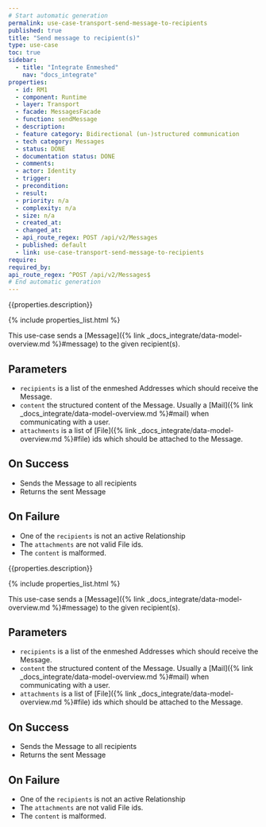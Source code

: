 ```yaml
---
# Start automatic generation
permalink: use-case-transport-send-message-to-recipients
published: true
title: "Send message to recipient(s)"
type: use-case
toc: true
sidebar:
  - title: "Integrate Enmeshed"
    nav: "docs_integrate"
properties:
  - id: RM1
  - component: Runtime
  - layer: Transport
  - facade: MessagesFacade
  - function: sendMessage
  - description:
  - feature category: Bidirectional (un-)structured communication
  - tech category: Messages
  - status: DONE
  - documentation status: DONE
  - comments:
  - actor: Identity
  - trigger:
  - precondition:
  - result:
  - priority: n/a
  - complexity: n/a
  - size: n/a
  - created_at:
  - changed_at:
  - api_route_regex: POST /api/v2/Messages
  - published: default
  - link: use-case-transport-send-message-to-recipients
require:
required_by:
api_route_regex: ^POST /api/v2/Messages$
# End automatic generation
---
```


{{properties.description}}

{% include properties_list.html %}

This use-case sends a [Message]({% link _docs_integrate/data-model-overview.md %}#message) to the given recipient(s).

## Parameters

- `recipients` is a list of the enmeshed Addresses which should receive the Message.
- `content` the structured content of the Message. Usually a [Mail]({% link _docs_integrate/data-model-overview.md %}#mail) when communicating with a user.
- `attachments` is a list of [File]({% link _docs_integrate/data-model-overview.md %}#file) ids which should be attached to the Message.

## On Success

- Sends the Message to all recipients
- Returns the sent Message

## On Failure

- One of the `recipients` is not an active Relationship
- The `attachments` are not valid File ids.
- The `content` is malformed.

{{properties.description}}

{% include properties_list.html %}

This use-case sends a [Message]({% link _docs_integrate/data-model-overview.md %}#message) to the given recipient(s).

## Parameters

- `recipients` is a list of the enmeshed Addresses which should receive the Message.
- `content` the structured content of the Message. Usually a [Mail]({% link _docs_integrate/data-model-overview.md %}#mail) when communicating with a user.
- `attachments` is a list of [File]({% link _docs_integrate/data-model-overview.md %}#file) ids which should be attached to the Message.

## On Success

- Sends the Message to all recipients
- Returns the sent Message

## On Failure

- One of the `recipients` is not an active Relationship
- The `attachments` are not valid File ids.
- The `content` is malformed.
